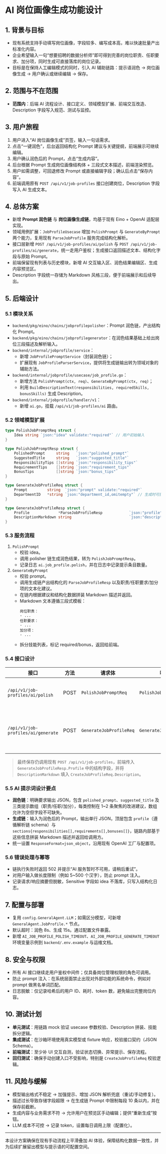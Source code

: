 # AI 岗位画像生成功能设计

## 1. 背景与目标

- 现有系统支持手动填写岗位画像，字段较多、编写成本高，难以快速批量产出标准化内容。
- 企业希望输入一句“想要招聘的数据分析师”即可得到完善的岗位职责、任职要求、加分项，同时生成可直接落库的岗位记录。
- 目标是在保持人工编辑模式的同时，引入 AI 辅助链路：提示语润色 → 岗位画像生成 → 用户确认或继续编辑 → 保存。

## 2. 范围与不在范围

- **范围内**：后端 AI 流程设计、接口定义、领域模型扩展、前端交互改造、Description 字段写入规范、测试与监控。

## 3. 用户旅程

1. 用户进入“AI 岗位画像生成”页签，输入一句话需求。
2. 点击“一键润色”，后台返回结构化 Prompt 建议与关键提纲，前端展示可继续编辑。
3. 用户确认润色后的 Prompt，点击“生成内容”。
4. 后台根据 Prompt 生成岗位画像结构体 + 三段式文本描述，前端渲染预览。
5. 用户如需调整，可回退修改 Prompt 或直接编辑字段；确认后点击“保存内容”。
6. 前端调用原有 `POST /api/v1/job-profiles` 接口创建岗位，Description 字段写入 AI 生成文本。

## 4. 总体方案

- 新增 **Prompt 润色链** 与 **岗位画像生成链**，均基于现有 Eino + OpenAI 适配层实现。
- 领域用例扩展：`JobProfileUsecase` 增加 `PolishPrompt` 与 `GenerateByPrompt` 两个能力，复用现有 `ParseJobProfile` 服务完成结构化解析。
- 接口层新增 `POST /api/v1/job-profiles/ai/polish` 与 `POST /api/v1/job-profiles/ai/generate`，统一走用户鉴权；生成接口返回描述文本、结构化字段与原始 Prompt。
- 前端保留现有列表与历史模块，新增 AI 交互输入区、润色结果编辑区、生成内容预览区。
- Description 字段统一存储为 Markdown 风格三段，便于前端展示和后续导出。

## 5. 后端设计

### 5.1 模块关系

- `backend/pkg/eino/chains/jobprofilepolisher`：Prompt 润色链，产出结构化 Prompt。
- `backend/pkg/eino/chains/jobprofilegenerator`：在润色结果基础上给出岗位三段描述及解析输入。
- `backend/internal/jobprofile/service`：
  - 新增 `JobProfilePromptService`（封装润色链）；
  - 扩展现有 `JobProfileParserService`，提供将生成链输出转为领域对象的辅助方法。
- `backend/internal/jobprofile/usecase/job_profile.go`：
  - 新增方法 `PolishPrompt(ctx, req)`、`GenerateByPrompt(ctx, req)`；
  - 利用 `BuildDescriptionText(responsibilities, requiredSkills, bonusSkills)` 生成 Description。
- `backend/internal/jobprofile/handler/v1`：
  - 新增 `ai.go`，挂载 `/api/v1/job-profiles/ai` 路由。

### 5.2 领域模型扩展

```go
type PolishJobPromptReq struct {
    Idea string `json:"idea" validate:"required"` // 用户初始输入
}

type PolishJobPromptResp struct {
    PolishedPrompt     string   `json:"polished_prompt"`
    SuggestedTitle     string   `json:"suggested_title"`
    ResponsibilityTips []string `json:"responsibility_tips"`
    RequirementTips    []string `json:"requirement_tips"`
    BonusTips          []string `json:"bonus_tips"`
}

type GenerateJobProfileReq struct {
    Prompt         string  `json:"prompt" validate:"required"`
    DepartmentID   *string `json:"department_id,omitempty"` // 生成时可提前绑定部门
}

type GenerateJobProfileResp struct {
    Profile             *ParseJobProfileResp            `json:"profile"`
    DescriptionMarkdown string                          `json:"description_markdown"`
}
```

### 5.3 服务流程

1. `PolishPrompt`
   - 校验 idea。
   - 调用 polisher 链生成润色结果，转为 `PolishJobPromptResp`。
   - 记录日志 `ai.job_profile.polish`，并在日志中记录提示条目数量。
2. `GenerateByPrompt`
   - 校验 prompt。
   - 调用生成链产出结构化的 `ParseJobProfileResp` 以及职责/任职要求/加分项的文本化建议。
   - 在链内根据建议和结构化数据拼装 Markdown 描述并返回。
   - Markdown 文本遵循三段式模板：
     ```
     岗位职责：
     - ...
     任职要求：
     - ...
     加分项：
     - ...
     ```
   - 拆分技能列表，标记 required/bonus，返回给前端。

### 5.4 接口设计

| 接口                               | 方法 | 请求体                  | 响应体                   | 说明                             |
| ---------------------------------- | ---- | ----------------------- | ------------------------ | -------------------------------- |
| `/api/v1/job-profiles/ai/polish`   | POST | `PolishJobPromptReq`    | `PolishJobPromptResp`    | Prompt 润色，需用户登录          |
| `/api/v1/job-profiles/ai/generate` | POST | `GenerateJobProfileReq` | `GenerateJobProfileResp` | 基于 Prompt 生成岗位画像，不落库 |

> 最终保存仍调用现有 `POST /api/v1/job-profiles`，前端传入 `GenerateJobProfileResp.Profile` 中的结构字段，并将 `DescriptionMarkdown` 填入 `CreateJobProfileReq.Description`。

### 5.5 AI 提示词设计要点

- **润色链**：明确要求输出 JSON，包含 `polished_prompt`、`suggested_title` 及三类提示数组（职责/任职/加分），每类控制在 1~2 条聚焦的改进建议，数组允许为空但字段不可缺失。
- **生成链**：输入为润色后的 Prompt，输出单行 JSON，顶层包含 `profile`（遵循解析链 schema）与 `sections{responsibilities[],requirements[],bonuses[]}`，链路内部基于这些信息拼装 Markdown 描述并返回给调用方。
- 统一设置 `ResponseFormat=json_object`，沿用现有 OpenAI 工厂与配置项。

### 5.6 错误处理与幂等

- 链执行失败时返回 502 并提示“AI 服务暂时不可用，请稍后重试”。
- 对用户输入做长度限制（例如 5~500 个汉字），防止 prompt 注入。
- 记录请求/响应摘要但脱敏，Sensitive 字段如 idea 不落库，只写入结构化日志。

## 7. 配置与部署

- 复用 `config.GeneralAgent.LLM`；如需区分模型，可新增 `GeneralAgent.JobProfile.*` 节点。
- 默认超时：润色 8s、生成 15s。通过配置文件暴露。
- 新增 `AI_JOB_PROFILE_POLISH_TIMEOUT`、`AI_JOB_PROFILE_GENERATE_TIMEOUT` 环境变量示例到 `backend/.env.example` 与运维文档。

## 8. 安全与权限

- 所有 AI 接口继续走用户鉴权中间件；仅具备岗位管理权限的角色可调用。
- 防止 prompt 注入：在系统层面禁止出现对外部功能的系统命令，例如对 prompt 做黑名单词匹配。
- 日志脱敏：仅记录哈希后的用户 ID、耗时、token 数，避免输出完整岗位内容。

## 10. 测试计划

- **单元测试**：用链路 mock 验证 usecase 参数校验、Description 拼装、技能拆分逻辑。
- **集成测试**：在沙箱环境使用真实模型或 fixture 响应，校验接口契约（JSON Schema）。
- **前端测试**：至少补 UI 交互自测，验证状态切换、异常提示、保存流程。
- **回归测试**：确保手动创建入口不受影响，特别是 `CreateJobProfileReq` 校验逻辑。

## 11. 风险与缓解

- 模型输出格式不稳定 → 加强提示、增加 JSON 解析兜底（重试/手动修复）。
- 描述过长导致存储字段超限 → 在生成链 Prompt 中限制每段 10 条以内，并在保存前截断。
- 生成内容与业务需求不符 → 允许用户在预览区手动编辑；提供“重新生成”按钮。
- LLM 成本不可控 → 记录 token，设置每日调用上限（配置化）。

---

本设计方案确保在现有手动流程上平滑叠加 AI 体验，保障结构化数据一致性，并为后续扩展留出模型与提示语的可配置空间。
